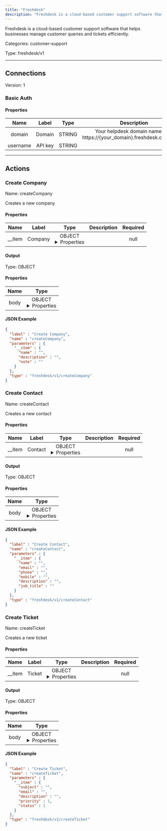 ```yaml
---
title: "Freshdesk"
description: "Freshdesk is a cloud-based customer support software that helps businesses manage customer queries and tickets efficiently."
---
```


Freshdesk is a cloud-based customer support software that helps businesses manage customer queries and tickets efficiently.


Categories: customer-support


Type: freshdesk/v1

<hr />



## Connections

Version: 1


### Basic Auth

#### Properties

|      Name       |      Label     |     Type     |     Description     | Required |
|:---------------:|:--------------:|:------------:|:-------------------:|:--------:|
| domain | Domain | STRING | Your helpdesk domain name, e.g. https://{your_domain}.freshdesk.com/api/v2 | true |
| username | API key | STRING |  | true |





<hr />



## Actions


### Create Company
Name: createCompany

Creates a new company

#### Properties

|      Name       |      Label     |     Type     |     Description     | Required |
|:---------------:|:--------------:|:------------:|:-------------------:|:--------:|
| __item | Company | OBJECT <details> <summary> Properties </summary> {STRING\(name), STRING\(description), STRING\(note)} </details> |  | null |


#### Output



Type: OBJECT


#### Properties

|     Name     |     Type     |
|:------------:|:------------:|
| body | OBJECT <details> <summary> Properties </summary> {NUMBER\(id), STRING\(name), STRING\(description), STRING\(note)} </details> |




#### JSON Example
```json
{
  "label" : "Create Company",
  "name" : "createCompany",
  "parameters" : {
    "__item" : {
      "name" : "",
      "description" : "",
      "note" : ""
    }
  },
  "type" : "freshdesk/v1/createCompany"
}
```


### Create Contact
Name: createContact

Creates a new contact

#### Properties

|      Name       |      Label     |     Type     |     Description     | Required |
|:---------------:|:--------------:|:------------:|:-------------------:|:--------:|
| __item | Contact | OBJECT <details> <summary> Properties </summary> {STRING\(name), STRING\(email), STRING\(phone), STRING\(mobile), STRING\(description), STRING\(job_title)} </details> |  | null |


#### Output



Type: OBJECT


#### Properties

|     Name     |     Type     |
|:------------:|:------------:|
| body | OBJECT <details> <summary> Properties </summary> {STRING\(description), STRING\(email), NUMBER\(id), STRING\(job_title)} </details> |




#### JSON Example
```json
{
  "label" : "Create Contact",
  "name" : "createContact",
  "parameters" : {
    "__item" : {
      "name" : "",
      "email" : "",
      "phone" : "",
      "mobile" : "",
      "description" : "",
      "job_title" : ""
    }
  },
  "type" : "freshdesk/v1/createContact"
}
```


### Create Ticket
Name: createTicket

Creates a new ticket

#### Properties

|      Name       |      Label     |     Type     |     Description     | Required |
|:---------------:|:--------------:|:------------:|:-------------------:|:--------:|
| __item | Ticket | OBJECT <details> <summary> Properties </summary> {STRING\(subject), STRING\(email), STRING\(description), INTEGER\(priority), INTEGER\(status)} </details> |  | null |


#### Output



Type: OBJECT


#### Properties

|     Name     |     Type     |
|:------------:|:------------:|
| body | OBJECT <details> <summary> Properties </summary> {STRING\(subject), STRING\(email), STRING\(description), INTEGER\(priority), INTEGER\(status)} </details> |




#### JSON Example
```json
{
  "label" : "Create Ticket",
  "name" : "createTicket",
  "parameters" : {
    "__item" : {
      "subject" : "",
      "email" : "",
      "description" : "",
      "priority" : 1,
      "status" : 1
    }
  },
  "type" : "freshdesk/v1/createTicket"
}
```




